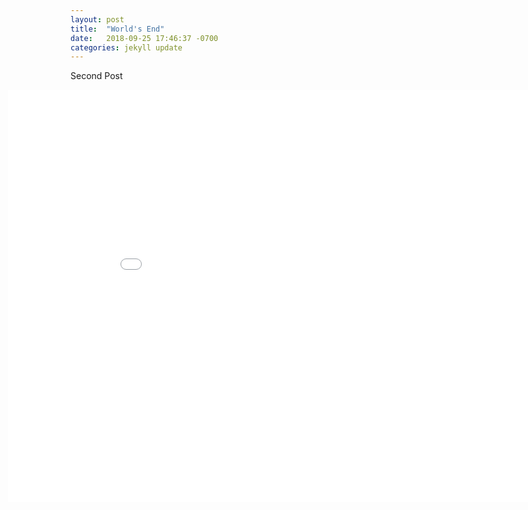 ```yaml
---
layout: post
title:  "World's End"
date:   2018-09-25 17:46:37 -0700
categories: jekyll update
---
```

Second Post

<iframe width="960" height="660px" style="margin-left: -100px;" src="/assets/projects/WorldsEnd/index.html" frameborder="0"></iframe>